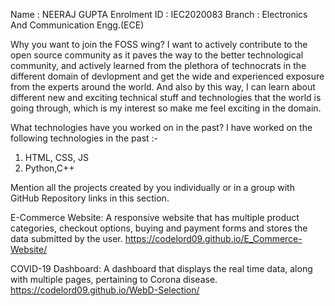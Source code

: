 Name : NEERAJ GUPTA
Enrolment ID : IEC2020083
Branch : Electronics And Communication Engg.(ECE)

Why you want to join the FOSS wing?
I want to actively contribute to the open source community as it paves the way to the better technological community, and actively learned from the plethora of technocrats in the different domain of devlopment and get the wide and experienced exposure from the experts around the world. And also by this way, I can learn about different new and exciting technical stuff and technologies that the world is going through, which is my interest so make me feel exciting in the domain.

What technologies have you worked on in the past?
I have worked on the following technologies in the past :-
1) HTML, CSS, JS
2) Python,C++

Mention all the projects created by you individually or in a group with GitHub Repository links in this section.

E-Commerce Website:
A responsive website that has multiple product categories,
checkout options, buying and payment forms and stores the
data submitted by the user.
https://codelord09.github.io/E_Commerce-Website/


COVID-19 Dashboard:
A dashboard that displays the real time data, along with
multiple pages, pertaining to Corona disease.
https://codelord09.github.io/WebD-Selection/
